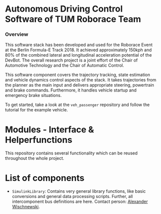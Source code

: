 # Autonomous Driving Control Software of TUM Roborace Team
### Overview
This software stack has been developed and used for the Roborace Event at the Berlin Formula-E Track 2018. It achieved approximately 150kph and 80% of the combined lateral and longitudinal acceleration potential of the DevBot. The overall research project is a joint effort of the Chair of Automotive Technology and the Chair of Automatic Control.

This software component covers the trajectory tracking, state estimation and vehicle dynamics control aspects of the stack. It takes trajectories from the planner as the main input and delivers appropriate steering, powertrain and brake commands. Furthermore, it handles vehicle startup and emergency brake situations.

To get started, take a look at the `veh_passenger` repository and follow the tutorial for the example vehicle.

# Modules - Interface & Helperfunctions
This repository contains several functionality which can be reused throughout the whole project.

# List of components
* `SimulinkLibrary`: Contains very general library functions, like basic conversions and general data processing scripts. Further, all intercomponent bus definitions are here. Contact person: [Alexander Wischnewski](mailto:alexander.wischnewski@tum.de).  
